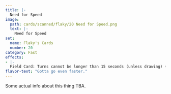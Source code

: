 ```yaml
---
title: |-
  Need for Speed
image: 
  path: cards/scanned/flaky/20 Need for Speed.png
  text: |-
    Need for Speed
set:
  name: Flaky's Cards
  number: 20
category: Fast
effects: 
- |-
  Field Card: Turns cannot be longer than 15 seconds (unless drawing) (destroys itself after 3 rounds)
flavor-text: "Gotta go even faster."
---
```

Some actual info about this thing TBA.
